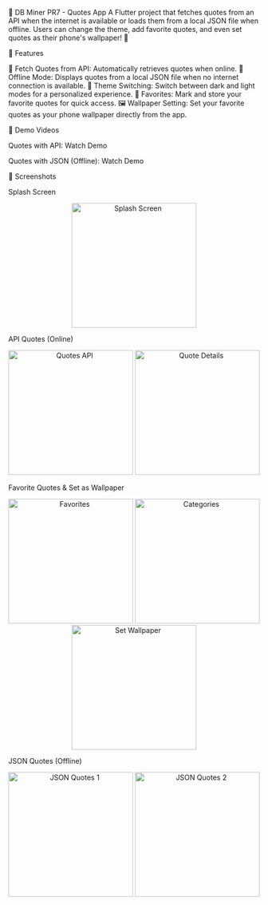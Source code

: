 📝 DB Miner PR7 - Quotes App
A Flutter project that fetches quotes from an API when the internet is available or loads them from a local JSON file when offline. Users can change the theme, add favorite quotes, and even set quotes as their phone's wallpaper! 🌟

🎉 Features

📡 Fetch Quotes from API: Automatically retrieves quotes when online.
📂 Offline Mode: Displays quotes from a local JSON file when no internet connection is available.
🌙 Theme Switching: Switch between dark and light modes for a personalized experience.
💖 Favorites: Mark and store your favorite quotes for quick access.
🖼️ Wallpaper Setting: Set your favorite quotes as your phone wallpaper directly from the app.

📲 Demo Videos

Quotes with API: Watch Demo

Quotes with JSON (Offline): Watch Demo

🚀 Screenshots

Splash Screen

<div align="center"> <img src="https://github.com/user-attachments/assets/a07ec86d-2ace-4910-ae9b-c8587f808492" alt="Splash Screen" width="250"/> </div>

API Quotes (Online)

<div align="center"> <img src="https://github.com/user-attachments/assets/d6ff802b-2080-4ed6-81d2-66be632a4429" alt="Quotes API" width="250"/> <img src="https://github.com/user-attachments/assets/32449770-8161-4bfa-ac21-0a9d94e3c414" alt="Quote Details" width="250"/> </div>

Favorite Quotes & Set as Wallpaper

<div align="center"> <img src="https://github.com/user-attachments/assets/c5658241-7606-4575-af45-a19473a24b80" alt="Favorites" width="250"/> <img src="https://github.com/user-attachments/assets/52987cf5-6f22-4ffb-9667-3debd6af61bf" alt="Categories" width="250"/> </div><div align="center"> <img src="https://github.com/user-attachments/assets/a030696d-be33-499f-99cc-950b5df72fa9" alt="Set Wallpaper" width="250"/> </div>

JSON Quotes (Offline)

<div align="center"> <img src="https://github.com/user-attachments/assets/f8c48ecc-952d-4cee-b96e-b7257a05b11d" alt="JSON Quotes 1" width="250"/> <img src="https://github.com/user-attachments/assets/3edf2dda-cae6-4640-812c-4ad7a658d63c" alt="JSON Quotes 2" width="250"/> </div>
